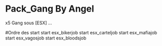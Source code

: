 # Pack_Gang By Angel

x5 Gang sous [ESX] ...

#Ordre des start
start esx_bikerjob
start esx_carteljob
start esx_mafiajob
start esx_vagosjob
start esx_bloodsjob

